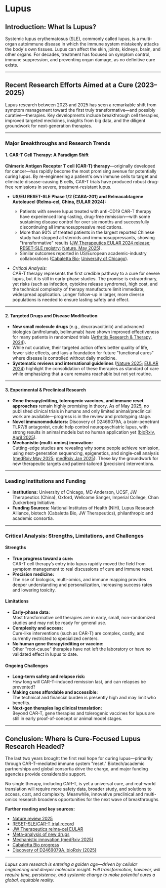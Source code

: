 
# Lupus

## Introduction: What Is Lupus?

Systemic lupus erythematosus (SLE), commonly called lupus, is a multi-organ autoimmune disease in which the immune system mistakenly attacks the body's own tissues. Lupus can affect the skin, joints, kidneys, brain, and other organs. For decades, treatment has focused on symptom control, immune suppression, and preventing organ damage, as no definitive cure exists.

---

## Recent Research Efforts Aimed at a Cure (2023–2025)

Lupus research between 2023 and 2025 has seen a remarkable shift from symptom management toward the first truly transformative—and possibly curative—therapies. Key developments include breakthrough cell therapies, improved targeted medicines, insights from big data, and the diligent groundwork for next-generation therapies.

---

### Major Breakthroughs and Research Trends

#### 1. CAR-T Cell Therapy: A Paradigm Shift

**Chimeric Antigen Receptor T cell (CAR-T) therapy**—originally developed for cancer—has rapidly become the most promising avenue for potentially curing lupus. By re-engineering a patient's own immune cells to target and eliminate disease-causing B cells, CAR-T trials have produced robust drug-free remissions in severe, treatment-resistant lupus.

- **US/EU RESET-SLE Phase 1/2 (CABA-201) and Relmacabtagene Autoleucel (Relma-cel, China, EULAR 2024):**
  - Patients with severe lupus treated with anti-CD19 CAR-T therapy have experienced long-lasting, drug-free remission—with some sustaining disease control for over six months and successfully discontinuing all immunosuppressive medications.
  - More than 90% of treated patients in the largest reported Chinese study had stopped all steroids and immunosuppressants, showing "transformative" results ([JW Therapeutics EULAR 2024 release](https://www.jwtherapeutics.com/en/media/press-release/20240530/); [RESET-SLE registry](https://www.cancer.gov/clinicaltrials/NCI-2024-00563); [Nature, May 2025](https://www.nature.com/articles/s41422-025-01128-1)).
  - Similar outcomes reported in US/European academic-industry collaborations ([Cabaletta Bio](https://www.cabalettabio.com/patients/phase-12-trial-in-lupus); [University of Chicago](https://www.uchicagomedicine.org/find-a-clinical-trial/clinical-trial/irb240468)).

- *Critical Analysis:*  
  CAR-T therapy represents the first credible pathway to a cure for severe lupus, but it is still in early-phase studies. The promise is extraordinary, yet risks (such as infection, cytokine release syndrome), high cost, and the technical complexity of therapy manufacture limit immediate, widespread application. Longer follow-up in larger, more diverse populations is needed to ensure lasting safety and effect.

---

#### 2. Targeted Drugs and Disease Modification

- **New small molecule drugs** (e.g., deucravacitinib) and advanced biologics (anifrolumab, belimumab) have shown improved effectiveness for many patients in randomized trials ([Arthritis Research & Therapy, 2024](https://arthritis-research.biomedcentral.com/articles/10.1186/s13075-024-03331-8)).  
- While not curative, their targeted action offers better quality of life, fewer side effects, and lays a foundation for future "functional cures" where disease is controlled without daily medicine.
- **Systematic reviews and international guidelines** ([Nature 2025](https://www.nature.com/articles/s41392-025-02168-0); [EULAR 2024](https://ard.bmj.com/content/83/11/1489)) highlight the consolidation of these therapies as standard of care while emphasizing that a cure remains reachable but not yet routine.

---

#### 3. Experimental & Preclinical Research

- **Gene therapy/editing, tolerogenic vaccines, and immune reset approaches** remain highly promising in theory. As of May 2025, no published clinical trials in humans and only limited animal/preclinical work are available—progress is in the review and prototyping stage.
- **Novel immunomodulators:** Discovery of D2469079A, a brain-penetrant TLR7/8 antagonist, could help control neuropsychiatric lupus, with strong results in animal models but no human application yet ([bioRxiv, April 2025](https://www.biorxiv.org/content/biorxiv/early/2025/04/18/2025.04.12.648517.full.pdf)).
- **Mechanistic (multi-omics) innovation:**  
  Cutting-edge studies are revealing why some people achieve remission, using next-generation sequencing, epigenetics, and single-cell analysis ([medRxiv May 2025](https://www.medrxiv.org/content/10.1101/2025.05.27.25328230v1.full.pdf); [medRxiv Jan 2025](https://www.medrxiv.org/content/10.1101/2025.01.27.25321143v1)). These lay the groundwork for new therapeutic targets and patient-tailored (precision) interventions.

---

### Leading Institutions and Funding

- **Institutions:** University of Chicago, MD Anderson, UCSF, JW Therapeutics (China), Oxford, Wellcome Sanger, Imperial College, Chan Zuckerberg Initiative.
- **Funding Sources:** National Institutes of Health (NIH), Lupus Research Alliance, biotech (Cabaletta Bio, JW Therapeutics), philanthropic and academic consortia.

---

### Critical Analysis: Strengths, Limitations, and Challenges

#### Strengths

- **True progress toward a cure:**  
  CAR-T cell therapy’s entry into lupus rapidly moved the field from symptom management to real discussions of cure and immune reset.
- **Precision medicine:**  
  The rise of biologics, multi-omics, and immune mapping provides deeper understanding and personalization, increasing success rates and lowering toxicity.

#### Limitations

- **Early-phase data:**  
  Most transformative cell therapies are in early, small, non-randomized studies and may not be ready for general use.
- **Complexity and access:**  
  Cure-like interventions (such as CAR-T) are complex, costly, and currently restricted to specialized centers.
- **No human gene therapy/editing or vaccine:**  
  Other "root-cause" therapies have not left the laboratory or have no validated effect in lupus to date.

#### Ongoing Challenges

- **Long-term safety and relapse risk:**  
  How long will CAR-T–induced remission last, and can relapses be prevented?
- **Making cures affordable and accessible:**  
  The technical and financial burden is presently high and may limit who benefits.
- **Next-gen therapies lag clinical translation:**  
  Beyond CAR-T, gene therapies and tolerogenic vaccines for lupus are still in early proof-of-concept or animal model stages.

---

## Conclusion: Where Is Cure-Focused Lupus Research Headed?

The last two years brought the first real hope for curing lupus—primarily through CAR-T–mediated immune system "reset." Biotech/academic partnerships and global consortia drive the charge, and major funding agencies provide considerable support.

No single therapy, including CAR-T, is yet a universal cure, and real-world translation will require more safety data, broader study, and solutions to access, cost, and complexity. Meanwhile, innovative preclinical and multi-omics research broadens opportunities for the next wave of breakthroughs.

**Further reading and key sources:**
- [Nature review 2025](https://www.nature.com/articles/s41392-025-02168-0)
- [RESET-SLE/CAR-T trial record](https://www.cancer.gov/clinicaltrials/NCI-2024-00563)
- [JW Therapeutics relma-cel EULAR](https://www.jwtherapeutics.com/en/media/press-release/20240530/)
- [Meta-analysis of new drugs](https://arthritis-research.biomedcentral.com/articles/10.1186/s13075-024-03331-8)
- [Mechanistic innovation (medRxiv 2025)](https://www.medrxiv.org/content/10.1101/2025.05.27.25328230v1.full.pdf)
- [Cabaletta Bio progress](https://www.cabalettabio.com/patients/phase-12-trial-in-lupus)
- [Discovery of D2469079A, bioRxiv (2025)](https://www.biorxiv.org/content/biorxiv/early/2025/04/18/2025.04.12.648517.full.pdf)

---

*Lupus cure research is entering a golden age—driven by cellular engineering and deeper molecular insight. Full transformation, however, will require time, persistence, and systemic change to make potential cures a global, equitable reality.*
